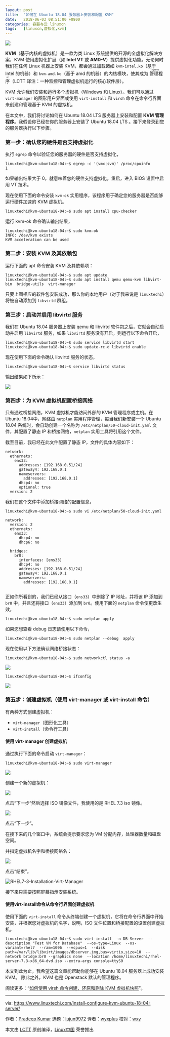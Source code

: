 ```yaml
---
layout: post
title:	"如何在 Ubuntu 18.04 服务器上安装和配置 KVM"
date:	2018-06-03 08:51:00 +0800 
categories:	容器与云 linuxcn 
tags:	[linuxcn,虚拟化,kvm]
---
```



![](/Asserts/Images//attachment/album/201806/03/085134fdm943c199801h99.jpg)


**KVM**（基于内核的虚拟机）是一款为类 Linux 系统提供的开源的全虚拟化解决方案，KVM 使用虚拟化扩展（如 **Intel VT** 或 **AMD-V**）提供虚拟化功能。无论何时我们在任何 Linux 机器上安装 KVM，都会通过加载诸如 `kvm-intel.ko`（基于 Intel 的机器）和 `kvm-amd.ko`（基于 amd 的机器）的内核模块，使其成为<ruby> 管理程序 <rt>  hyervisor </rt></ruby>（LCTT 译注：一种监控和管理虚拟机运行的核心软件层）。


KVM 允许我们安装和运行多个虚拟机（Windows 和 Linux）。我们可以通过 `virt-manager` 的图形用户界面或使用 `virt-install` 和 `virsh` 命令在命令行界面来创建和管理基于 KVM 的虚拟机。


在本文中，我们将讨论如何在 Ubuntu 18.04 LTS 服务器上安装和配置 **KVM 管理程序**。我假设你已经在你的服务器上安装了 Ubuntu 18.04 LTS 。接下来登录到您的服务器执行以下步骤。


### 第一步：确认您的硬件是否支持虚拟化


执行 `egrep` 命令以验证您的服务器的硬件是否支持虚拟化，



```
linuxtechi@kvm-ubuntu18-04:~$ egrep -c '(vmx|svm)' /proc/cpuinfo
1

```

如果输出结果大于 0，就意味着您的硬件支持虚拟化。重启，进入 BIOS 设置中启用 VT 技术。


现在使用下面的命令安装 `kvm-ok` 实用程序，该程序用于确定您的服务器是否能够运行硬件加速的 KVM 虚拟机。



```
linuxtechi@kvm-ubuntu18-04:~$ sudo apt install cpu-checker

```

运行 kvm-ok 命令确认输出结果，



```
linuxtechi@kvm-ubuntu18-04:~$ sudo kvm-ok
INFO: /dev/kvm exists
KVM acceleration can be used

```

### 第二步：安装 KVM 及其依赖包


运行下面的 apt 命令安装 KVM 及其依赖项：



```
linuxtechi@kvm-ubuntu18-04:~$ sudo apt update
linuxtechi@kvm-ubuntu18-04:~$ sudo apt install qemu qemu-kvm libvirt-bin  bridge-utils  virt-manager

```

只要上图相应的软件包安装成功，那么你的本地用户（对于我来说是 `linuxtechi`）将被自动添加到 `libvirtd` 群组。


### 第三步：启动并启用 libvirtd 服务


我们在 Ubuntu 18.04 服务器上安装 qemu 和 libvirtd 软件包之后，它就会自动启动并启用 `libvirtd` 服务，如果 `libvirtd` 服务没有开启，则运行以下命令开启，



```
linuxtechi@kvm-ubuntu18-04:~$ sudo service libvirtd start
linuxtechi@kvm-ubuntu18-04:~$ sudo update-rc.d libvirtd enable

```

现在使用下面的命令确认 libvirtd 服务的状态，



```
linuxtechi@kvm-ubuntu18-04:~$ service libvirtd status

```

输出结果如下所示：


![](/Asserts/Images//attachment/album/201806/03/085144x9t8jwaj9tw9yt2j.jpg)


### 第四步：为 KVM 虚拟机配置桥接网络


只有通过桥接网络，KVM 虚拟机才能访问外部的 KVM 管理程序或主机。在Ubuntu 18.04中，网络由 `netplan` 实用程序管理，每当我们新安装一个 Ubuntu 18.04 系统时，会自动创建一个名称为 `/etc/netplan/50-cloud-init.yaml` 文件，其配置了静态 IP 和桥接网络，`netplan` 实用工具将引用这个文件。


截至目前，我已经在此文件配置了静态 IP，文件的具体内容如下：



```
network:
  ethernets:
    ens33:
      addresses: [192.168.0.51/24]
      gateway4: 192.168.0.1
      nameservers:
        addresses: [192.168.0.1]
      dhcp4: no
      optional: true
  version: 2

```

我们在这个文件中添加桥接网络的配置信息，



```
linuxtechi@kvm-ubuntu18-04:~$ sudo vi /etc/netplan/50-cloud-init.yaml

network:
  version: 2
  ethernets:
    ens33:
      dhcp4: no
      dhcp6: no

  bridges:
    br0:
      interfaces: [ens33]
      dhcp4: no
      addresses: [192.168.0.51/24]
      gateway4: 192.168.0.1
      nameservers:
        addresses: [192.168.0.1]


```

正如你所看到的，我们已经从接口（`ens33`）中删除了 IP 地址，并将该 IP 添加到 `br0` 中，并且还将接口（`ens33`）添加到 `br0`。使用下面的 `netplan` 命令使更改生效，



```
linuxtechi@kvm-ubuntu18-04:~$ sudo netplan apply

```

如果您想查看 debug 日志请使用以下命令，



```
linuxtechi@kvm-ubuntu18-04:~$ sudo netplan --debug  apply

```

现在使用以下方法确认网络桥接状态：



```
linuxtechi@kvm-ubuntu18-04:~$ sudo networkctl status -a

```

![](/Asserts/Images//attachment/album/201806/03/085145q448qge8l45a5df4.jpg)



```
linuxtechi@kvm-ubuntu18-04:~$ ifconfig

```

![](/Asserts/Images//attachment/album/201806/03/085145tatja7tghlmrstmp.jpg)


### 第五步：创建虚拟机（使用 virt-manager 或 virt-install 命令）


有两种方式创建虚拟机：


* `virt-manager`（图形化工具）
* `virt-install`（命令行工具）


#### 使用 virt-manager 创建虚拟机


通过执行下面的命令启动 `virt-manager`：



```
linuxtechi@kvm-ubuntu18-04:~$ sudo virt-manager

```

![](/Asserts/Images//attachment/album/201806/03/085146oa6k63e5zcda4a65.jpg)


创建一个新的虚拟机：


![](/Asserts/Images//attachment/album/201806/03/085146ck5l2z0zaii2ik77.jpg)


点击“下一步”然后选择 ISO 镜像文件，我使用的是 RHEL 7.3 iso 镜像。


![](/Asserts/Images//attachment/album/201806/03/085146vbntoble1nngbetj.jpg)


点击“下一步”。


在接下来的几个窗口中，系统会提示要求您为 VM 分配内存，处理器数量和磁盘空间。


并指定虚拟机名字和桥接网络名：


![](/Asserts/Images//attachment/album/201806/03/085147byhkyn5nc9ow9omw.jpg)


点击“结束”。


![RHEL7-3-Installation-Virt-Manager](/Asserts/Images//attachment/album/201806/03/085148rx8j9alj80lab3xa.jpg)


接下来只需要按照屏幕指示安装系统。


#### 使用virt-install命令从命令行界面创建虚拟机


使用下面的 `virt-install` 命令从终端创建一个虚拟机，它将在命令行界面中开始安装，并根据您对虚拟机的名字，说明，ISO 文件位置和桥接配置的设置创建虚拟机。



```
linuxtechi@kvm-ubuntu18-04:~$ sudo virt-install  -n DB-Server  --description "Test VM for Database"  --os-type=Linux  --os-variant=rhel7  --ram=1096  --vcpus=1  --disk path=/var/lib/libvirt/images/dbserver.img,bus=virtio,size=10  --network bridge:br0 --graphics none  --location /home/linuxtechi/rhel-server-7.3-x86_64-dvd.iso --extra-args console=ttyS0

```

本文到此为止，我希望这篇文章能帮助你能够在 Ubuntu 18.04 服务器上成功安装 KVM。 除此之外，KVM 也是 Openstack 默认的管理程序。


阅读更多：“[如何使用 virsh 命令创建，还原和删除 KVM 虚拟机快照](https://www.linuxtechi.com/create-revert-delete-kvm-virtual-machine-snapshot-virsh-command/)”。




---


via: <https://www.linuxtechi.com/install-configure-kvm-ubuntu-18-04-server/>


作者：[Pradeep Kumar](http://www.linuxtechi.com/author/pradeep/) 选题：[lujun9972](https://github.com/lujun9972) 译者：[wyxplus](https://github.com/wyxplus) 校对：[wxy](https://github.com/wxy)


本文由 [LCTT](https://github.com/LCTT/TranslateProject) 原创编译，[Linux中国](https://linux.cn/) 荣誉推出

